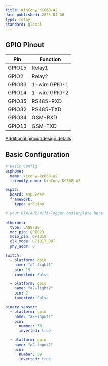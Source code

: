 ```yaml
---
title: KinCony KC868-A2
date-published: 2023-04-06
type: relay
standard: global
---
```



## GPIO Pinout

| Pin    | Function           |
| ------ | ------------------ |
| GPIO15 | Relay1             |
| GPIO2  | Relay2             |
| GPIO33 | 1-wire GPIO-1      |
| GPIO14 | 1-wire GPIO-2      |
| GPIO35 | RS485-RXD          |
| GPIO32 | RS485-TXD          |
| GPIO34 | GSM-RXD            |
| GPIO13 | GSM-TXD            |

[Additional pinout/design details](https://www.kincony.com/forum/forumdisplay.php?fid=43)

## Basic Configuration

```yaml
# Basic Config
esphome:
  name: kicony-kc868-a2
  friendly_name: KinCony KC868-A2

esp32:
  board: esp32dev
  framework:
    type: arduino

# your OTA/API/Wifi/logger boilerplate here

ethernet:
  type: LAN8720
  mdc_pin: GPIO23
  mdio_pin: GPIO18
  clk_mode: GPIO17_OUT
  phy_addr: 0

switch:
  - platform: gpio
    name: "a2-light1"
    pin: 15
    inverted: False

  - platform: gpio
    name: "a2-light2"
    pin: 2
    inverted: False

binary_sensor:
  - platform: gpio
    name: "a2-input1"
    pin: 
      number: 36
      inverted: true

  - platform: gpio
    name: "a2-input2"
    pin:
      number: 39
      inverted: true
